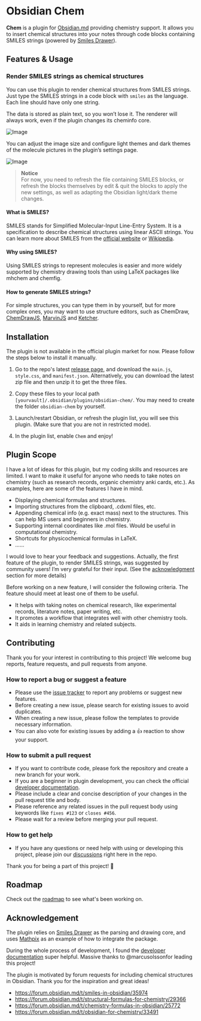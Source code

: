 # Obsidian Chem

**Chem** is a plugin for [Obsidian.md](https://obsidian.md/) providing chemistry support. It allows you to insert chemical structures into your notes through code blocks containing SMILES strings (powered by [Smiles Drawer](https://github.com/reymond-group/smilesDrawer)).

## Features & Usage

### Render SMILES strings as chemical structures

You can use this plugin to render chemical structures from SMILES strings. Just type the SMILES strings in a code block with `smiles` as the language. Each line should have only one string.

The data is stored as plain text, so you won’t lose it. The renderer will always work, even if the plugin changes its cheminfo core.

![Image](https://user-images.githubusercontent.com/73122375/235232368-614cb591-a19a-4e1e-94df-781a317d25d0.jpg)

You can adjust the image size and configure light themes and dark themes of the molecule pictures in the plugin’s settings page.

![Image](https://user-images.githubusercontent.com/73122375/235232505-08386ce2-bc44-4fd6-96b4-22fa9c8c6fbf.jpg)

> **Notice**  
> For now, you need to refresh the file containing SMILES blocks, or refresh the blocks themselves by edit & quit the blocks to apply the new settings, as well as adapting the Obsidian light/dark theme changes.

#### What is SMILES?

SMILES stands for Simplified Molecular-Input Line-Entry System. It is a specification to describe chemical structures using linear ASCII strings. You can learn more about SMILES from the [official website](http://opensmiles.org/opensmiles.html) or [Wikipedia](https://en.wikipedia.org/wiki/Simplified_molecular-input_line-entry_system).

#### Why using SMILES?

Using SMILES strings to represent molecules is easier and more widely supported by chemistry drawing tools than using LaTeX packages like mhchem and chemfig.

#### How to generate SMILES strings?

 For simple structures, you can type them in by yourself, but for more complex ones, you may want to use structure editors, such as ChemDraw, [ChemDrawJS](https://chemdrawdirect.perkinelmer.cloud/js/sample/index.html#), [MarvinJS](https://marvinjs-demo.chemaxon.com/latest/index.html) and [Ketcher](https://lifescience.opensource.epam.com/KetcherDemoSA/index.html).

## Installation

The plugin is not available in the official plugin market for now. Please follow the steps below to install it manually.

1. Go to the repo's latest [release page](https://github.com/Acylation/obsidian-chem/releases), and download the `main.js`, `style.css`, and `manifest.json`. Alternatively, you can download the latest zip file and then unzip it to get the three files.

2. Copy these files to your local path `[yourvault]/.obsidian/plugins/obsidian-chem/`. You may need to create the folder `obsidian-chem` by yourself.

3. Launch/restart Obsidian, or refresh the plugin list, you will see this plugin. (Make sure that you are not in restricted mode).

4. In the plugin list, enable `Chem` and enjoy!

## Plugin Scope

I have a lot of ideas for this plugin, but my coding skills and resources are limited. I want to make it useful for anyone who needs to take notes on chemistry (such as research records, organic chemistry anki cards, etc.). As examples, here are some of the features I have in mind.

- Displaying chemical formulas and structures.
- Importing structures from the clipboard, .cdxml files, etc.
- Appending chemical info (e.g. exact mass) next to the structures. This can help MS users and beginners in chemistry.
- Supporting internal coordinates like .mol files. Would be useful in computational chemistry.
- Shortcuts for physicochemical formulas in LaTeX.
- ......

I would love to hear your feedback and suggestions. Actually, the first feature of the plugin, to render SMILES strings, was suggested by community users! I’m very grateful for their input. (See the [acknowledgment](https://github.com/Acylation/obsidian-chem#acknowledgment) section for more details)

Before working on a new feature, I will consider the following criteria. The feature should meet at least one of them to be useful.

- It helps with taking notes on chemical research, like experimental records, literature notes, paper writing, etc.
- It promotes a workflow that integrates well with other chemistry tools.
- It aids in learning chemistry and related subjects.

## Contributing

Thank you for your interest in contributing to this project! We welcome bug reports, feature requests, and pull requests from anyone.

### How to report a bug or suggest a feature

- Please use the [issue tracker](https://github.com/Acylation/obsidian-chem/issues) to report any problems or suggest new features.
- Before creating a new issue, please search for existing issues to avoid duplicates.
- When creating a new issue, please follow the templates to provide necessary information.
- You can also vote for existing issues by adding a 👍 reaction to show your support.

### How to submit a pull request

- If you want to contribute code, please fork the repository and create a new branch for your work.
- If you are a beginner in plugin development, you can check the official [developer documentation](https://docs.obsidian.md/Plugins/Getting+started/Build+a+plugin).
- Please include a clear and concise description of your changes in the pull request title and body.
- Please reference any related issues in the pull request body using keywords like `fixes #123` or `closes #456`.
- Please wait for a review before merging your pull request.

### How to get help

- If you have any questions or need help with using or developing this project, please join our [discussions](https://github.com/Acylation/obsidian-chem/discussions) right here in the repo.

Thank you for being a part of this project! 🙌

## Roadmap

Check out the [roadmap](https://github.com/users/Acylation/projects/6) to see what's been working on.

## Acknowledgement

The plugin relies on [Smiles Drawer](https://github.com/reymond-group/smilesDrawer) as the parsing and drawing core, and uses [Mathpix](https://github.com/Mathpix/mathpix-markdown-it) as an example of how to integrate the package.

During the whole process of development, I found the [developer documentation](https://docs.obsidian.md/Plugins/Getting+started/Build+a+plugin) super helpful. Massive thanks to @marcusolssonfor leading this project!

The plugin is motivated by forum requests for including chemical structures in Obsidian. Thank you for the inspiration and great ideas!

- <https://forum.obsidian.md/t/smiles-in-obsidian/35974>
- <https://forum.obsidian.md/t/structural-formulas-for-chemistry/29366>
- <https://forum.obsidian.md/t/chemistry-formulas-in-obsidian/25772>
- <https://forum.obsidian.md/t/obsidian-for-chemistry/33491>
